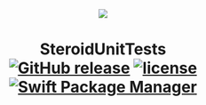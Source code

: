 <div align="center"><img src="Assets/" width="" /></div>
<h1 align="center">
  <b>SteroidUnitTests</b>
  <br>
  <a href="https://github.com/https://github.com/jasonnam/SteroidUnitTests/releases"><img src="https://img.shields.io/github/release/https://github.com/jasonnam/SteroidUnitTests.svg" alt="GitHub release" /></a>
  <a href="https://github.com/https://github.com/jasonnam/SteroidUnitTests/blob/master/LICENSE"><img src="https://img.shields.io/github/license/mashape/apistatus.svg" alt="license" /></a>
  <a href="https://swift.org/package-manager"><img src="https://img.shields.io/badge/Swift%20PM-compatible-orange.svg" alt="Swift Package Manager" /></a>
</h1>
